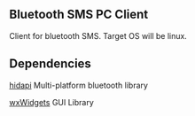 Bluetooth SMS PC Client
-----------------------
Client for bluetooth SMS. Target OS will be linux.

Dependencies
------------

[hidapi](https://github.com/signal11/hidapi) Multi-platform bluetooth library

[wxWidgets](http://www.wxwidgets.org/) GUI Library